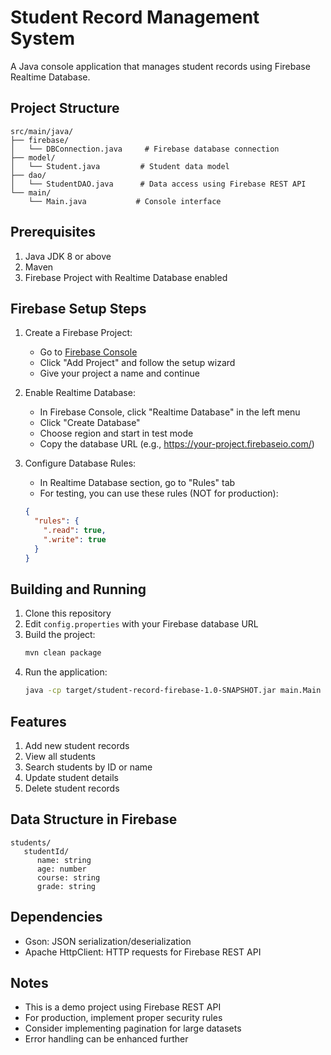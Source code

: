 # Student Record Management System

A Java console application that manages student records using Firebase Realtime Database.

## Project Structure

```
src/main/java/
├── firebase/
│   └── DBConnection.java     # Firebase database connection
├── model/
│   └── Student.java         # Student data model
├── dao/
│   └── StudentDAO.java      # Data access using Firebase REST API
└── main/
    └── Main.java           # Console interface
```

## Prerequisites

1. Java JDK 8 or above
2. Maven
3. Firebase Project with Realtime Database enabled

## Firebase Setup Steps

1. Create a Firebase Project:
   - Go to [Firebase Console](https://console.firebase.google.com/)
   - Click "Add Project" and follow the setup wizard
   - Give your project a name and continue

2. Enable Realtime Database:
   - In Firebase Console, click "Realtime Database" in the left menu
   - Click "Create Database"
   - Choose region and start in test mode
   - Copy the database URL (e.g., https://your-project.firebaseio.com/)

3. Configure Database Rules:
   - In Realtime Database section, go to "Rules" tab
   - For testing, you can use these rules (NOT for production):
   ```json
   {
     "rules": {
       ".read": true,
       ".write": true
     }
   }
   ```

## Building and Running

1. Clone this repository
2. Edit `config.properties` with your Firebase database URL
3. Build the project:
   ```bash
   mvn clean package
   ```
4. Run the application:
   ```bash
   java -cp target/student-record-firebase-1.0-SNAPSHOT.jar main.Main
   ```

## Features

1. Add new student records
2. View all students
3. Search students by ID or name
4. Update student details
5. Delete student records

## Data Structure in Firebase

```
students/
   studentId/
      name: string
      age: number
      course: string
      grade: string
```

## Dependencies

- Gson: JSON serialization/deserialization
- Apache HttpClient: HTTP requests for Firebase REST API

## Notes

- This is a demo project using Firebase REST API
- For production, implement proper security rules
- Consider implementing pagination for large datasets
- Error handling can be enhanced further